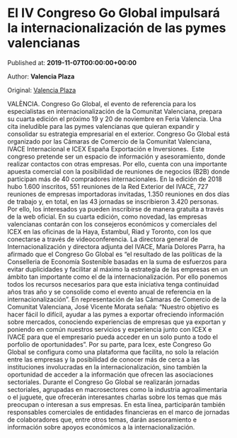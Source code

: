 
# El IV Congreso Go Global impulsará la internacionalización de las pymes valencianas 

Published at: **2019-11-07T00:00:00+00:00**

Author: **Valencia Plaza**

Original: [Valencia Plaza](https://valenciaplaza.com/el-iv-congreso-go-global-impulsara-la-internacionalizacion-de-las-pymes-valencianas)

VALÈNCIA. Congreso Go Global, el evento de referencia para los especialistas en internacionalización de la Comunitat Valenciana, prepara su cuarta edición el próximo 19 y 20 de noviembre en Feria Valencia. Una cita ineludible para las pymes valencianas que quieran expandir y consolidar su estrategia empresarial en el exterior. Congreso Go Global está organizado por las Cámaras de Comercio de la Comunitat Valenciana, IVACE Internacional e ICEX España Exportación e Inversiones. 
Este congreso pretende ser un espacio de información y asesoramiento, donde realizar contactos con otras empresas. Por ello, cuenta con una importante apuesta comercial con la posibilidad de reuniones de negocios (B2B) donde participan más de 40 compradores internacionales. En la edición de 2018 hubo 1.600 inscritos, 551 reuniones de la Red Exterior del IVACE, 727 reuniones de empresas importadoras invitadas, 1.350 reuniones en dos días de trabajo y, en total, en las 43 jornadas se inscribieron 3.420 personas. Por ello, los interesados ya pueden inscribirse de manera gratuita a través de la web oficial.
En su cuarta edición, como novedad, las empresas valencianas contarán con los consejeros económicos y comerciales del ICEX en las oficinas de la Haya, Estambul, Riad y Toronto, con los que conectarse a través de videoconferencia.
La directora general de Internacionalización y directora adjunta del IVACE, María Dolores Parra, ha afirmado que el Congreso Go Global es “el resultado de las políticas de la Conselleria de Economía Sostenible basadas en la suma de esfuerzos para evitar duplicidades y facilitar al máximo la estrategia de las empresas en un ámbito tan importante como el de la internacionalización. Por ello ponemos todos los recursos necesarios para que esta iniciativa tenga continuidad años tras año y se consolide como el evento anual de referencia en la internacionalización”.
En representación de las Cámaras de Comercio de la Comunitat Valenciana, José Vicente Morata señala: “Nuestro objetivo es hacer fácil lo difícil, ayudar a las pymes a exportar ofreciendo información sobre mercados, conociendo experiencias de empresas que ya exportan y poniendo en común nuestros servicios y experiencia junto con ICEX e IVACE para que el empresario pueda acceder en un solo punto a todo el porfolio de oportunidades”.
Por su parte, para Icex, este Congreso Go Global se configura como una plataforma que facilita, no solo la relación entre las empresas y la posibilidad de conocer más de cerca a las instituciones involucradas en la internacionalización, sino también la oportunidad de acceder a la información que ofrecen las asociaciones sectoriales.
Durante el Congreso Go Global se realizarán jornadas sectoriales, agrupadas en macrosectores como la industria agroalimentaria o el juguete, que ofrecerán interesantes charlas sobre los temas que más preocupan o interesan a sus empresas. En esta línea, participarán también responsables comerciales de entidades financieras en el marco de jornadas de colaboradores que, entre otros temas, darán asesoramiento e información sobre apoyos económicos a la internacionalización.
 
